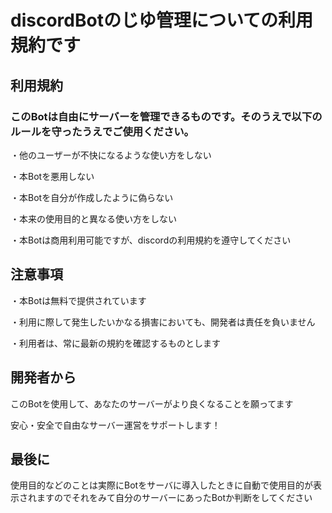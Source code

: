 <!DOCTYPE html>
<html>
 <head>
  <title>discordBotーじゆ管理（利用規約）</title>
 </head>
 <body>
  <h1>discordBotのじゆ管理についての利用規約です</h1>
  <h2>利用規約</h2>
  <h3>このBotは自由にサーバーを管理できるものです。そのうえで以下のルールを守ったうえでご使用ください。</h3>
  <p>・他のユーザーが不快になるような使い方をしない</p>
  <p>・本Botを悪用しない<p>
  <p>・本Botを自分が作成したように偽らない</p>
  <p>・本来の使用目的と異なる使い方をしない</p>
  <p>・本Botは商用利用可能ですが、discordの利用規約を遵守してください</p>
  <h2>注意事項</h2>
  <p>・本Botは無料で提供されています</p>
  <p>・利用に際して発生したいかなる損害においても、開発者は責任を負いません</p>
  <p>・利用者は、常に最新の規約を確認するものとします</p>
  <h2>開発者から</h2>
  <p>このBotを使用して、あなたのサーバーがより良くなることを願ってます<p>
  <p>安心・安全で自由なサーバー運営をサポートします！</p>
  <h2>最後に</h2>
  <p>使用目的などのことは実際にBotをサーバに導入したときに自動で使用目的が表示されますのでそれをみて自分のサーバーにあったBotか判断をしてください</P>

